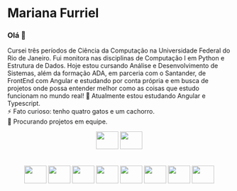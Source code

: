 # Mariana Furriel
### Olá 👋
Cursei três períodos de Ciência da Computação na Universidade Federal do Rio de Janeiro. Fui monitora nas disciplinas de Computação I em Python e Estrutura de Dados. Hoje estou cursando Análise e Desenvolvimento de Sistemas, além da formação ADA, em parceria com o Santander, de FrontEnd com Angular e estudando por conta própria e em busca de projetos onde possa entender melhor como as coisas que estudo funcionam no mundo real!
  🌱 Atualmente estou estudando Angular e Typescript.<br>
  ⚡ Fato curioso: tenho quatro gatos e um cachorro.<br>
  🤔 Procurando projetos em equipe.
</div>
<div style="display:inline_block" align="center">
<a href="https://www.linkedin.com/in/marianafurriel/"><img height="40" width="50" src="https://cdn.jsdelivr.net/gh/devicons/devicon/icons/linkedin/linkedin-original.svg" /></a>
<a href="https://github.com/marianafurriel"><img height="40" width="50" src="https://cdn.jsdelivr.net/gh/devicons/devicon/icons/github/github-original.svg" /></a>
          
</div>
<div style="display:inline_block" align="center"><br><br>
  <img height="40" width="50"  src="https://cdn.jsdelivr.net/gh/devicons/devicon/icons/css3/css3-original.svg" />
  <img height="40" width="50"  src="https://cdn.jsdelivr.net/gh/devicons/devicon/icons/html5/html5-original.svg" />
  <img height="40" width="50" src="https://cdn.jsdelivr.net/gh/devicons/devicon/icons/javascript/javascript-original.svg" />
  <img height="40" width="50" src="https://cdn.jsdelivr.net/gh/devicons/devicon/icons/bootstrap/bootstrap-original-wordmark.svg" />
  <img height="40" width="50" src="https://cdn.jsdelivr.net/gh/devicons/devicon/icons/c/c-original.svg"/>
  <img height="40" width="50" src="https://cdn.jsdelivr.net/gh/devicons/devicon/icons/python/python-original-wordmark.svg" />
  <img height="40" width="50" src="https://cdn.jsdelivr.net/gh/devicons/devicon/icons/java/java-original-wordmark.svg" />
  <img height="40" width="50" src="https://cdn.jsdelivr.net/gh/devicons/devicon/icons/git/git-original.svg" />
          
  <!--
  <img height="40" width="50"  src="https://cdn.jsdelivr.net/gh/devicons/devicon/icons/mysql/mysql-original-wordmark.svg" />
  <img height="40" width="50"  src="https://cdn.jsdelivr.net/gh/devicons/devicon/icons/php/php-original.svg" />-->
          

          
</div><br>
<!-- [![GitHub Streak](https://streak-stats.demolab.com?user=marianafurriel&theme=monokai&locale=pt_BR)](https://git.io/streak-stats) -->
<!--<div>
  <a href="https://github.com/MarianaFurriel">
  <img height="160em" src="https://github-readme-stats.vercel.app/api?username=MarianaFurriel&show_icons=true&theme=shades-of-purple&include_all_commits=true&count_private=true"/>
  <img height="160em" src="https://github-readme-stats.vercel.app/api/top-langs/?username=MarianaFurriel&layout=compact&langs_count=7&theme=shades-of-purple"/>
    </div>-->
